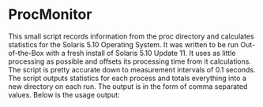 ProcMonitor
===========
This small script records information from the proc directory and calculates 
statistics for the Solaris 5.10 Operating System. It was written to be run 
Out-of-the-Box with a fresh install of Solaris 5.10 Update 11. It uses as 
little processing as possible and offsets its processing time from it 
calculations. The script is pretty accurate down to measurement intervals of 
0.1 seconds. The script outputs statistics for each process and totals 
everything into a new directory on each run. The output is in the form of 
comma separated values. Below is the usage output:

